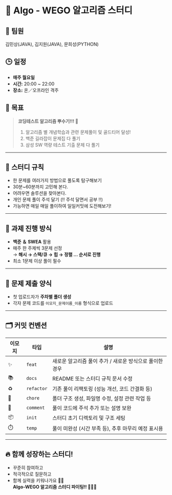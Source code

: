 # 📘 Algo - WEGO 알고리즘 스터디

## 👥 팀원
김민상(JAVA), 김지원(JAVA), 문희성(PYTHON)

## 🕒 일정
- **매주 월요일**  
- **시간:** 20:00 ~ 22:00  
- **장소:** 온／오프라인 격주  

## 🎯 목표
> **코딩테스트 알고리즘 뿌수기!!! 🙋**  
> 1. 알고리즘 별 개념학습과 관련 문제풀이 및 골드티어 달성!  
> 2. 백준 길라잡이 문제집 다 풀기  
> 3. 삼성 SW 역량 테스트 기출 문제 다 풀기  

---

## 🧾 스터디 규칙

- 한 문제를 여러가지 방법으로 풀도록 탐구해보기
- 30분~60분까지 고민해 본다.
- 어려우면 솔루션을 찾아본다.
- 개인 문제 풀이 주석 달기 (!! 주석 달면서 공부 !!)
- 가능하면 매일 매일 풀이하여 일일커밋에 도전해보기!

---

## 📝 과제 진행 방식

- **백준 ＆ SWEA** 활용
- 매주 한 주제씩 3문제 선정  
  → **해시 → 스택/큐 → 힙 → 정렬 … 순서로 진행**
- 최소 1문제 이상 풀이 필수

---

## 📂 문제 제출 양식

- 첫 업로드자가 **주차별 폴더 생성**
- 각자 문제 코드를 `이모지_문제이름_이름` 형식으로 업로드

---

## 🗂 커밋 컨벤션

| 이모지 | 타입        | 설명 |
|--------|-------------|------|
| ✨     | `feat`       | 새로운 알고리즘 풀이 추가 / 새로운 방식으로 풀이한 경우 |
| 📚     | `docs`       | README 또는 스터디 규칙 문서 수정 |
| ♻️     | `refactor`   | 기존 풀이 리팩토링 (성능 개선, 코드 간결화 등) |
| 🔧     | `chore`      | 폴더 구조 생성, 파일명 수정, 설정 관련 작업 등 |
| 💬     | `comment`    | 풀이 코드에 주석 추가 또는 설명 보완 |
| 📦     | `init`       | 스터디 초기 디렉토리 및 구조 세팅 |
| ⏱️     | `temp`       | 풀이 미완성 (시간 부족 등), 추후 마무리 예정 표시용 |

---

## 🔥 함께 성장하는 스터디!
- 꾸준히 참여하고
- 적극적으로 질문하고
- 함께 실력을 키워나가요 💪💪  
**Algo-WEGO 알고리즘 스터디 파이팅!! 👏👏👏**
